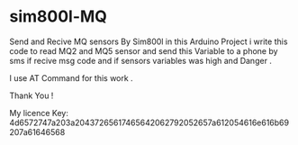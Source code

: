 # sim800l-MQ
Send and Recive MQ sensors By Sim800l 
in  this Arduino Project i write this code to read MQ2 and MQ5 sensor 
and send this Variable to a phone by sms if recive msg code 
and if sensors variables was high and Danger .

I use AT Command for this work  .

Thank You !


My licence Key: 4d6572747a203a20437265617465642062792052657a612054616e616b69207a61646568
